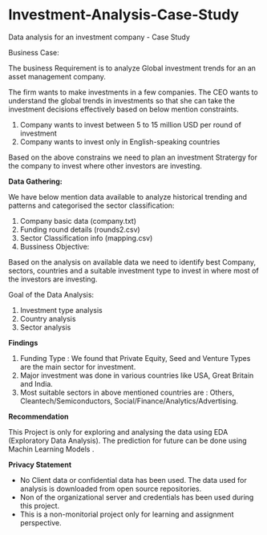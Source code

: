 # Investment-Analysis-Case-Study
Data analysis for an investment company - Case Study

Business Case:

The business Requirement is to analyze Global investment trends for an an asset management company.

The firm wants to make investments in a few companies. The CEO wants to understand the global trends in investments so that she can take the investment decisions effectively based on below mention constraints.

  1) Company wants to invest between 5 to 15 million USD per round of investment
  2) Company wants to invest only in English-speaking countries

Based on the above constrains we need to plan an investment Stratergy for the company to invest where other investors are investing.

<b>Data Gathering:</b>

We have below mention data available to analyze historical trending and patterns and categorised the sector classification:

  1) Company basic data (company.txt)
  2) Funding round details (rounds2.csv)
  3) Sector Classification info (mapping.csv)
  4) Bussiness Objective:

Based on the analysis on available data we need to identify best Company, sectors, countries and a suitable investment type to invest in where most of the investors are investing.

Goal of the Data Analysis:

  1) Investment type analysis
  2) Country analysis
  3) Sector analysis

<b>Findings</b>

1) Funding Type : We found that Private Equity, Seed and Venture Types are the main sector for investment.
2) Major investment was done in various countries like USA, Great Britain and India.
3) Most suitable sectors in above mentioned countries are : Others, Cleantech/Semiconductors, Social/Finance/Analytics/Advertising.


<b>Recommendation</b>

This Project is only for exploring and analysing the data using EDA (Exploratory Data Analysis). The prediction for future can be done using Machin Learning Models .

<b>Privacy Statement</b>
* No Client data or confidential data has been used. The data used for analysis is downloaded from open source repositories.
* Non of the organizational server and credentials has been used during this project.
* This is a non-monitorial project only for learning and assignment perspective.
